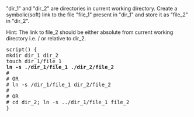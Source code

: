 "dir_1" and "dir_2" are directories in current working directory. Create a symbolic(soft) link to the file "file_1" present in "dir_1" and store it as "file_2" in "dir_2".

Hint: The link to file_2 should be either absolute from current working directory i.e. / or relative to dir_2.

<pre>
script() {
mkdir dir_1 dir_2
touch dir_1/file_1
<b>ln -s ./dir_1/file_1 ./dir_2/file_2</b>
#
# OR
# ln -s /dir_1/file_1 dir_2/file_2
#
# OR
# cd dir_2; ln -s ../dir_1/file_1 file_2
}
</pre>